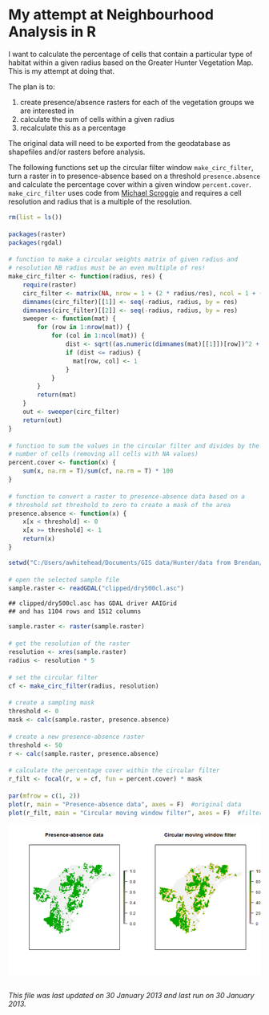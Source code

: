 My attempt at Neighbourhood Analysis in R
========================================================

I want to calculate the percentage of cells that contain a particular type of habitat within a given radius based on the Greater Hunter Vegetation Map.  This is my attempt at doing that.

The plan is to:  
1. create presence/absence rasters for each of the vegetation groups we are interested in  
2. calculate the sum of cells within a given radius  
3. recalculate this as a percentage  

The original data will need to be exported from the geodatabase as shapefiles and/or rasters before analysis.  

The following functions set up the circular filter window `make_circ_filter`, turn a raster in to presence-absence based on a threshold `presence.absence` and calculate the percentage cover within a given window `percent.cover`.  `make_circ_filter` uses code from [Michael Scroggie](http://scrogster.wordpress.com/2012/10/05/applying-a-circular-moving-window-filter-to-raster-data-in-r/) and requires a cell resolution and radius that is a multiple of the resolution. 



```r
rm(list = ls())

packages(raster)
packages(rgdal)

# function to make a circular weights matrix of given radius and
# resolution NB radius must be an even multiple of res!
make_circ_filter <- function(radius, res) {
    require(raster)
    circ_filter <- matrix(NA, nrow = 1 + (2 * radius/res), ncol = 1 + (2 * radius/res))
    dimnames(circ_filter)[[1]] <- seq(-radius, radius, by = res)
    dimnames(circ_filter)[[2]] <- seq(-radius, radius, by = res)
    sweeper <- function(mat) {
        for (row in 1:nrow(mat)) {
            for (col in 1:ncol(mat)) {
                dist <- sqrt((as.numeric(dimnames(mat)[[1]])[row])^2 + (as.numeric(dimnames(mat)[[1]])[col])^2)
                if (dist <= radius) {
                  mat[row, col] <- 1
                }
            }
        }
        return(mat)
    }
    out <- sweeper(circ_filter)
    return(out)
}

# function to sum the values in the circular filter and divides by the
# number of cells (removing all cells with NA values)
percent.cover <- function(x) {
    sum(x, na.rm = T)/sum(cf, na.rm = T) * 100
}

# function to convert a raster to presence-absence data based on a
# threshold set threshold to zero to create a mask of the area
presence.absence <- function(x) {
    x[x < threshold] <- 0
    x[x >= threshold] <- 1
    return(x)
}
```



```r
setwd("C:/Users/awhitehead/Documents/GIS data/Hunter/data from Brendan/data/variables/projected GDA94/")

# open the selected sample file
sample.raster <- readGDAL("clipped/dry500cl.asc")
```

```
## clipped/dry500cl.asc has GDAL driver AAIGrid 
## and has 1104 rows and 1512 columns
```

```r
sample.raster <- raster(sample.raster)

# get the resolution of the raster
resolution <- xres(sample.raster)
radius <- resolution * 5

# set the circular filter
cf <- make_circ_filter(radius, resolution)

# create a sampling mask
threshold <- 0
mask <- calc(sample.raster, presence.absence)

# create a new presence-absence raster
threshold <- 50
r <- calc(sample.raster, presence.absence)

# calculate the percentage cover within the circular filter
r_filt <- focal(r, w = cf, fun = percent.cover) * mask

par(mfrow = c(1, 2))
plot(r, main = "Presence-absence data", axes = F)  #original data
plot(r_filt, main = "Circular moving window filter", axes = F)  #filtered data
```

![plot of chunk chunkAnalysis](figure/chunkAnalysis.png) 

```r

```


*This file was last updated on 30 January 2013 and last run on 30 January 2013.*
